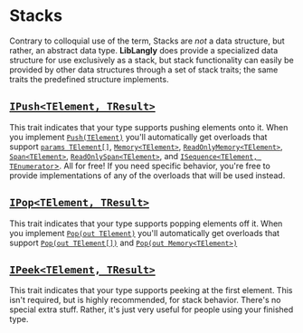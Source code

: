 ﻿# Stacks

Contrary to colloquial use of the term, Stacks are _not_ a data structure, but rather, an abstract data type. **LibLangly** does provide a specialized data structure for use exclusively as a stack, but stack functionality can easily be provided by other data structures through a set of stack traits; the same traits the predefined structure implements.

## [`IPush<TElement, TResult>`](https://entomy.github.io/LibLangly/api/Langly.IPush-2.html)

This trait indicates that your type supports pushing elements onto it. When you implement [`Push(TElement)`](https://entomy.github.io/LibLangly/api/Langly.IPush-2.html#Langly_IPush_2_Push__0_) you'll automatically get overloads that support [`params TElement[]`](https://docs.microsoft.com/en-us/dotnet/csharp/language-reference/keywords/params), [`Memory<TElement>`](https://docs.microsoft.com/en-us/dotnet/api/system.memory-1), [`ReadOnlyMemory<TElement>`](https://docs.microsoft.com/en-us/dotnet/api/system.readonlymemory-1), [`Span<TElement>`](https://docs.microsoft.com/en-us/dotnet/api/system.span-1), [`ReadOnlySpan<TElement>`](https://docs.microsoft.com/en-us/dotnet/api/system.readonlyspan-1), and [`ISequence<TElement, TEnumerator`>](). All for free! If you need specific behavior, you're free to provide implementations of any of the overloads that will be used instead.

## [`IPop<TElement, TResult>`](https://entomy.github.io/LibLangly/api/Langly.IPop-2.html)

This trait indicates that your type supports popping elements off it. When you implement [`Pop(out TElement)`](https://entomy.github.io/LibLangly/api/Langly.IPop-2.html#Langly_IPop_2_Pop__0__) you'll automatically get overloads that support [`Pop(out TElement[])`]() and [`Pop(out Memory<TElement>)`]()

## [`IPeek<TElement, TResult>`](https://entomy.github.io/LibLangly/api/Langly.IPeek-2.html)

This trait indicates that your type supports peeking at the first element. This isn't required, but is highly recommended, for stack behavior. There's no special extra stuff. Rather, it's just very useful for people using your finished type.